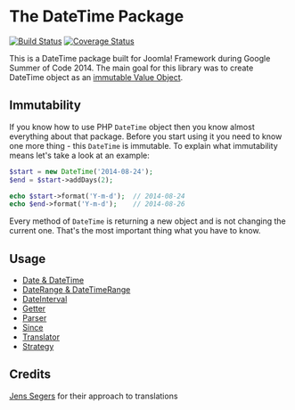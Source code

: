 # The DateTime Package
[![Build Status](https://travis-ci.org/tomaszhanc/gsoc-datetime.svg?branch=master)](https://travis-ci.org/tomaszhanc/gsoc-datetime) [![Coverage Status](https://img.shields.io/coveralls/tomaszhanc/gsoc-datetime.svg)](https://coveralls.io/r/tomaszhanc/gsoc-datetime?branch=master)

This is a DateTime package built for Joomla! Framework during Google Summer of Code 2014.
The main goal for this library was to create DateTime object as an [immutable Value Object](http://magazine.joomla.org/issues/issue-july-2014/item/2111-the-value-of-value-objects).

## Immutability
If you know how to use PHP `DateTime` object then you know almost everything about that package. 
Before you start using it you need to know one more thing - this `DateTime` is immutable. To explain what immutability means
let's take a look at an example:

```php
$start = new DateTime('2014-08-24');
$end = $start->addDays(2);

echo $start->format('Y-m-d');  // 2014-08-24
echo $end->format('Y-m-d');    // 2014-08-26
```

Every method of `DateTime` is returning a new object and is not changing the current one. That's the most important thing what you have to know.

## Usage
* [Date & DateTime](doc/date-and-datetime.md)
* [DateRange & DateTimeRange](doc/daterange-and-datetimerange.md)
* [DateInterval](doc/dateinterval.md)
* [Getter](doc/getter.md)
* [Parser](doc/parser.md)
* [Since](doc/since.md)
* [Translator](doc/translator.md)
* [Strategy](doc/strategy.md)

## Credits
[Jens Segers](http://github.com/jenssegers/laravel-date) for their approach to translations
